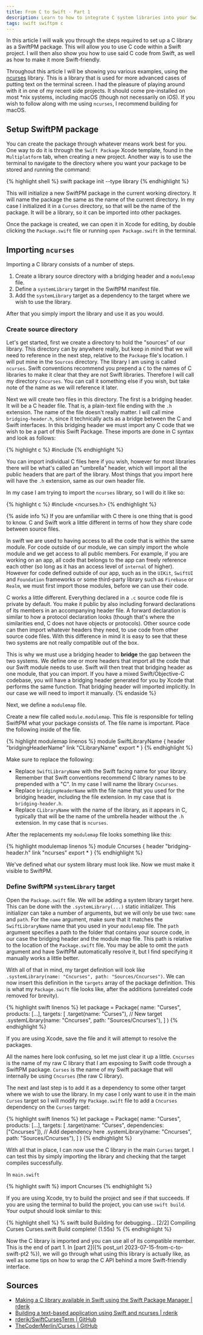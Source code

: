 ```yaml
---
title: From C to Swift - Part 1
description: Learn to how to integrate C system libraries into your Swift code
tags: swift swiftpm c
---
```


In this article I will walk you through the steps required to set up a C library as a SwiftPM package. This will allow you to use C code within a Swift project. I will then also show you how to use said C code from Swift, as well as how to make it more Swift-friendly.

Throughout this article I will be showing you various examples, using the [ncurses](https://en.wikipedia.org/wiki/Ncurses) library. This is a library that is used for more advanced cases of putting text on the terminal screen. I had the pleasure of playing around with it in one of my recent side projects. It should come pre-installed on most \*nix systems, including macOS (though not necessarily on iOS). If you wish to follow along with me using `ncurses`, I recommend building for macOS.

## Setup SwiftPM package

You can create the package through whatever means work best for you. One way to do it is through the `Swift Package` Xcode template, found in the `Multiplatform` tab, when creating a new project. Another way is to use the terminal to navigate to the directory where you want your package to be stored and running the command:

{% highlight shell %}
swift package init --type library
{% endhighlight %}

This will initialize a new SwiftPM package in the current working directory. It will name the package the same as the name of the current directory. In my case I initialized it in a `Curses` directory, so that will be the name of the package. It will be a library, so it can be imported into other packages.

Once the package is created, we can open it in Xcode for editing, by double clicking the `Package.swift` file or running `open Package.swift` in the terminal.

## Importing `ncurses`

Importing a C library consists of a number of steps.

1. Create a library source directory with a bridging header and a `modulemap` file.
1. Define a `systemLibrary` target in the SwiftPM manifest file.
1. Add the `systemLibrary` target as a dependency to the target where we wish to use the library.

After that you simply import the library and use it as you would.

### Create source directory

Let's get started, first we create a directory to hold the "sources" of our library. This directory can by anywhere really, but keep in mind that we will need to reference in the next step, relative to the `Package` file's location. I will put mine in the `Sources` directory. The library I am using is called `ncurses`. Swift conventions recommend you prepend a `C` to the names of C libraries to make it clear that they are not Swift libraries. Therefore I will call my directory `Cncurses`. You can call it something else if you wish, but take note of the name as we will reference it later.

Next we will create two files in this directory. The first is a bridging header. It will be a C header file. That is, a plain-text file ending with the `.h` extension. The name of the file doesn't really matter. I will call mine `bridging-header.h`, since it technically acts as a bridge between the C and Swift interfaces. In this bridging header we must import any C code that we wish to be a part of this Swift Package. These imports are done in C syntax and look as follows:

{% highlight c %}
#include <libraryHeader>
{% endhighlight %}

You can import individual C files here if you wish, however for most libraries there will be what's called an "umbrella" header, which will import all the public headers that are part of the library. Most things that you import here will have the `.h` extension, same as our own header file.

In my case I am trying to import the `ncurses` library, so I will do it like so:

{% highlight c %}
#include <ncurses.h>
{% endhighlight %}

{% aside info %}
If you are unfamiliar with C there is one thing that is good to know. C and Swift work a little different in terms of how they share code between source files.

In swift we are used to having access to all the code that is within the same module. For code outside of our module, we can simply import the whole module and we get access to all public members. For example, if you are working on an app, all code that belongs to the app can freely reference each other (so long as it has an access level of `internal` of higher). However for code defined outside of our app, such as in the `UIKit`, `SwiftUI` and `Foundation` frameworks or some third-party library such as `Firebase` or `Realm`, we must first import those modules, before we can use their code.

C works a little different. Everything declared in a `.c` source code file is private by default. You make it public by also including forward declarations of its members in an accompanying header file. A forward declaration is similar to how a protocol declaration looks (though that's where the similarities end, C does not have objects or protocols). Other source code can then import whatever headers they need, to use code from other source code files. With this difference in mind it is easy to see that these two systems are not really compatible out of the box.

This is why we must use a bridging header to **bridge** the gap between the two systems. We define one or more headers that import all the code that our Swift module needs to use. Swift will then treat that bridging header as one module, that you can import. If you have a mixed Swift/Objective-C codebase, you will have a bridging header generated for you by Xcode that performs the same function. That bridging header will imported implicitly. In our case we will need to import it manually.
{% endaside %}

Next, we define a `modulemap` file.

Create a new file called `module.modulemap`. This file is responsible for telling SwiftPM what your package consists of. The file name is important. Place the following inside of the file.

{% highlight modulemap linenos %}
module SwiftLibraryName {
    header "bridgingHeaderName"
    link "CLibraryName"
    export *
}
{% endhighlight %}

Make sure to replace the following:

- Replace `SwiftLibraryName` with the Swift facing name for your library. Remember that Swift conventions recommend C library names to be prepended with a "C". In my case I will name the library `Cncurses`.
- Replace `bridgingHeaderName` with the file name that you used for the bridging header, including the file extension. In my case that is `bridging-header.h`.
- Replace `CLibraryName` with the name of the library, as it appears in C, typically that will be the name of the umbrella header without the `.h` extension. In my case that is `ncurses`.

After the replacements my `modulemap` file looks something like this:

{% highlight modulemap linenos %}
module Cncurses {
    header "bridging-header.h"
    link "ncurses"
    export *
}
{% endhighlight %}

We've defined what our system library must look like. Now we must make it visible to SwiftPM.

### Define SwiftPM `systemLibrary` target

Open the `Package.swift` file. We will be adding a system library target here. This can be done with the `.systemLibrary(...)` static initializer. This initializer can take a number of arguments, but we will only be use two: `name` and `path`. For the `name` argument, make sure that it matches the `SwiftLibraryName` name that you used in your `modulemap` file. The `path` argument specifies a path to the folder that contains your source code, in our case the bridging header and the module map file. This path is relative to the location of the `Package.swift` file. You may be able to omit the `path` argument and have SwiftPM automatically resolve it, but I find specifying it manually works a little better.

With all of that in mind, my target definition will look like `.systemLibrary(name: "Cncurses", path: "Sources/Cncurses")`. We can now insert this definition in the `targets` array of the package definition. This is what my `Package.swift` file looks like, after the additions (unrelated code removed for brevity).

{% highlight swift linenos %}
let package = Package(
    name: "Curses",
    products: [...],
    targets: [
        .target(name: "Curses"),
        // New target
        .systemLibrary(name: "Cncurses", path: "Sources/Cncurses"),
    ]
)
{% endhighlight %}

If you are using Xcode, save the file and it will attempt to resolve the packages.

All the names here look confusing, so let me just clear it up a little. `Cncurses` is the name of my raw C library that I am exposing to Swift code through a SwiftPM package. `Curses` is the name of my Swift package that will internally be using `Cncurses` (the raw C library).

The next and last step is to add it as a dependency to some other target where we wish to use the library. In my case I only want to use it in the main `Curses` target so I will modify my `Package.swift` file to add a `Cncurses` dependency on the `Curses` target:

{% highlight swift linenos %}
let package = Package(
    name: "Curses",
    products: [...],
    targets: [
    .target(name: "Curses", dependencies: ["Cncurses"]),  // Add dependency here
        .systemLibrary(name: "Cncurses", path: "Sources/Cncurses"),
    ]
)
{% endhighlight %}

With all that in place, I can now use the C library in the main `Curses` target. I can test this by simply importing the library and checking that the target compiles successfully.

In `main.swift`

{% highlight swift %}
import Cncurses
{% endhighlight %}

If you are using Xcode, try to build the project and see if that succeeds. If you are using the terminal to build the project, you can use `swift build`. Your output should look similar to this:

{% highlight shell %}
 % swift build
Building for debugging...
[2/2] Compiling Curses Curses.swift
Build complete! (1.55s)
 %
{% endhighlight %}

Now the C library is imported and you can use all of its compatible member. This is the end of part 1. In [part 2]({% post_url 2023-07-15-from-c-to-swift-pt2 %}), we will go through what using this library is actually like, as well as some tips on how to wrap the C API behind a more Swift-friendly interface.

## Sources

- [Making a C library available in Swift using the Swift Package Manager \| rderik](https://rderik.com/blog/making-a-c-library-available-in-swift-using-the-swift-package/)
- [Building a text-based application using Swift and ncurses \| rderik](https://rderik.com/blog/building-a-text-based-application-using-swift-and-ncurses/)
- [rderik/SwiftCursesTerm \| GitHub](https://github.com/rderik/SwiftCursesTerm)
- [TheCoderMerlin/Curses \| GitHub](https://github.com/TheCoderMerlin/Curses/)

